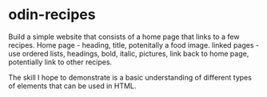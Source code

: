 # odin-recipes
Build a simple website that consists of a home page that links to a few recipes. 
Home page - heading, title, potenitally a food image.
linked pages - use ordered lists, headings, bold, italic, pictures, link back to home page, potentially link to other recipes.

The skill I hope to demonstrate is a basic understanding of different types of elements that can be used in HTML.